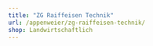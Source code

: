 ```yaml
---
title: "ZG Raiffeisen Technik"
url: /appenweier/zg-raiffeisen-technik/
shop: Landwirtschaftlich
---
```

